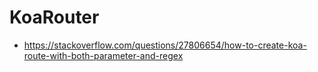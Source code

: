 # KoaRouter

* https://stackoverflow.com/questions/27806654/how-to-create-koa-route-with-both-parameter-and-regex

